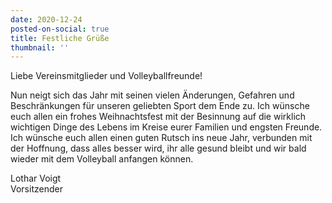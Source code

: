 ```yaml
---
date: 2020-12-24
posted-on-social: true
title: Festliche Grüße
thumbnail: ''
---
```

Liebe Vereinsmitglieder und Volleyballfreunde! 

Nun neigt sich das Jahr mit seinen vielen Änderungen, Gefahren und Beschränkungen für unseren geliebten Sport dem Ende zu. Ich wünsche euch allen ein frohes Weihnachtsfest mit der Besinnung auf die wirklich wichtigen Dinge des Lebens im Kreise eurer Familien und engsten Freunde. Ich wünsche euch allen einen guten Rutsch ins neue Jahr, verbunden mit der Hoffnung, dass alles besser wird, ihr alle gesund bleibt und wir bald wieder mit dem Volleyball anfangen können.

Lothar Voigt  
Vorsitzender